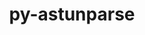 ---
title: "py-astunparse"
layout: cache
categories: [package, v0.22.0]
meta: {"versions": ["1.6.3"], "compilers": ["apple-clang@=15.0.0", "gcc@=11.4.0"], "oss": ["ubuntu22.04", "ventura"], "platforms": ["darwin", "linux"], "targets": ["aarch64", "neoverse_v1", "neoverse_v2", "x86_64_v3"], "stacks": ["e4s", "e4s-neoverse-v2", "e4s-neoverse_v1", "ml-darwin-aarch64-mps", "ml-linux-x86_64-cpu", "ml-linux-x86_64-cuda", "root"], "num_specs": 9, "num_specs_by_stack": {"ml-darwin-aarch64-mps": 1, "root": 9, "e4s-neoverse_v1": 2, "e4s-neoverse-v2": 2, "ml-linux-x86_64-cpu": 2, "ml-linux-x86_64-cuda": 2, "e4s": 2}}
spec_details: [{"hash": "6qllct3xgt2b6s4ba2i6l52rmbrbrpex", "compiler": "apple-clang@=15.0.0", "versions": ["1.6.3"], "os": "ventura", "platform": "darwin", "target": "aarch64", "variants": ["build_system=python_pip"], "stacks": ["ml-darwin-aarch64-mps", "root"], "size": "-", "tarball": "https://binaries.spack.io/releases/v0.22.0/build_cache/darwin-ventura-aarch64/apple-clang-15.0.0/py-astunparse-1.6.3/darwin-ventura-aarch64-apple-clang-15.0.0-py-astunparse-1.6.3-6qllct3xgt2b6s4ba2i6l52rmbrbrpex.spack"}, {"hash": "fayfcc6jwea4hvlztzm3v4m2g55pjsgl", "compiler": "gcc@=11.4.0", "versions": ["1.6.3"], "os": "ubuntu22.04", "platform": "linux", "target": "neoverse_v1", "variants": ["build_system=python_pip"], "stacks": ["root", "e4s-neoverse_v1"], "size": "-", "tarball": "https://binaries.spack.io/releases/v0.22.0/build_cache/linux-ubuntu22.04-neoverse_v1/gcc-11.4.0/py-astunparse-1.6.3/linux-ubuntu22.04-neoverse_v1-gcc-11.4.0-py-astunparse-1.6.3-fayfcc6jwea4hvlztzm3v4m2g55pjsgl.spack"}, {"hash": "q2eb4q2mtjnj62o76gcx7eqebq56nf65", "compiler": "gcc@=11.4.0", "versions": ["1.6.3"], "os": "ubuntu22.04", "platform": "linux", "target": "neoverse_v1", "variants": ["build_system=python_pip"], "stacks": ["root", "e4s-neoverse_v1"], "size": "-", "tarball": "https://binaries.spack.io/releases/v0.22.0/build_cache/linux-ubuntu22.04-neoverse_v1/gcc-11.4.0/py-astunparse-1.6.3/linux-ubuntu22.04-neoverse_v1-gcc-11.4.0-py-astunparse-1.6.3-q2eb4q2mtjnj62o76gcx7eqebq56nf65.spack"}, {"hash": "432amkau2mn3xi5l3wbw25u3ktftxn7c", "compiler": "gcc@=11.4.0", "versions": ["1.6.3"], "os": "ubuntu22.04", "platform": "linux", "target": "neoverse_v2", "variants": ["build_system=python_pip"], "stacks": ["e4s-neoverse-v2", "root"], "size": "-", "tarball": "https://binaries.spack.io/releases/v0.22.0/build_cache/linux-ubuntu22.04-neoverse_v2/gcc-11.4.0/py-astunparse-1.6.3/linux-ubuntu22.04-neoverse_v2-gcc-11.4.0-py-astunparse-1.6.3-432amkau2mn3xi5l3wbw25u3ktftxn7c.spack"}, {"hash": "ugg2uee4ahkhe5gvluyowgacdzitd2ko", "compiler": "gcc@=11.4.0", "versions": ["1.6.3"], "os": "ubuntu22.04", "platform": "linux", "target": "neoverse_v2", "variants": ["build_system=python_pip"], "stacks": ["e4s-neoverse-v2", "root"], "size": "-", "tarball": "https://binaries.spack.io/releases/v0.22.0/build_cache/linux-ubuntu22.04-neoverse_v2/gcc-11.4.0/py-astunparse-1.6.3/linux-ubuntu22.04-neoverse_v2-gcc-11.4.0-py-astunparse-1.6.3-ugg2uee4ahkhe5gvluyowgacdzitd2ko.spack"}, {"hash": "fyxe3h6buuzeyu3sakfqsjbycbmltlmd", "compiler": "gcc@=11.4.0", "versions": ["1.6.3"], "os": "ubuntu22.04", "platform": "linux", "target": "x86_64_v3", "variants": ["build_system=python_pip"], "stacks": ["root", "ml-linux-x86_64-cpu", "ml-linux-x86_64-cuda"], "size": "-", "tarball": "https://binaries.spack.io/releases/v0.22.0/build_cache/linux-ubuntu22.04-x86_64_v3/gcc-11.4.0/py-astunparse-1.6.3/linux-ubuntu22.04-x86_64_v3-gcc-11.4.0-py-astunparse-1.6.3-fyxe3h6buuzeyu3sakfqsjbycbmltlmd.spack"}, {"hash": "3nptn4obd6wvnzbsxpsz3yp2qi5bwvag", "compiler": "gcc@=11.4.0", "versions": ["1.6.3"], "os": "ubuntu22.04", "platform": "linux", "target": "x86_64_v3", "variants": ["build_system=python_pip"], "stacks": ["root", "e4s"], "size": "-", "tarball": "https://binaries.spack.io/releases/v0.22.0/build_cache/linux-ubuntu22.04-x86_64_v3/gcc-11.4.0/py-astunparse-1.6.3/linux-ubuntu22.04-x86_64_v3-gcc-11.4.0-py-astunparse-1.6.3-3nptn4obd6wvnzbsxpsz3yp2qi5bwvag.spack"}, {"hash": "r6gj3phge2c7z5zrafzk2ojpl4xxwkie", "compiler": "gcc@=11.4.0", "versions": ["1.6.3"], "os": "ubuntu22.04", "platform": "linux", "target": "x86_64_v3", "variants": ["build_system=python_pip"], "stacks": ["root", "e4s"], "size": "-", "tarball": "https://binaries.spack.io/releases/v0.22.0/build_cache/linux-ubuntu22.04-x86_64_v3/gcc-11.4.0/py-astunparse-1.6.3/linux-ubuntu22.04-x86_64_v3-gcc-11.4.0-py-astunparse-1.6.3-r6gj3phge2c7z5zrafzk2ojpl4xxwkie.spack"}, {"hash": "sjum72oznzolt5b43qz7puw5mnadk232", "compiler": "gcc@=11.4.0", "versions": ["1.6.3"], "os": "ubuntu22.04", "platform": "linux", "target": "x86_64_v3", "variants": ["build_system=python_pip"], "stacks": ["root", "ml-linux-x86_64-cpu", "ml-linux-x86_64-cuda"], "size": "-", "tarball": "https://binaries.spack.io/releases/v0.22.0/build_cache/linux-ubuntu22.04-x86_64_v3/gcc-11.4.0/py-astunparse-1.6.3/linux-ubuntu22.04-x86_64_v3-gcc-11.4.0-py-astunparse-1.6.3-sjum72oznzolt5b43qz7puw5mnadk232.spack"}]
---